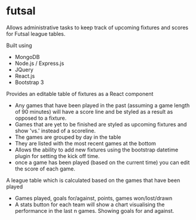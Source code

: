 # futsal
Allows administrative tasks to keep track of upcoming fixtures and scores for Futsal league tables.

Built using
* MongoDB
* Node.js / Express.js
* JQuery
* React.js
* Bootstrap 3

Provides an editable table of fixtures as a React component
* Any games that have been played in the past (assuming a game length of 90 minutes) will have a score line and be styled as a result as opposed to a fixture.
* Games that are yet to be finished are styled as upcoming fixtures and show 'vs.' instead of a scoreline.
* The games are grouped by day in the table
* They are listed with the most recent games at the bottom
* Allows the ability to add new fixtures using the bootstrap datetime plugin for setting the kick off time.
* once a game has been played (based on the current time) you can edit the score of each game.

A league table which is calculated based on the games that have been played
* Games played, goals for/against, points, games won/lost/drawn
* A stats button for each team will show a chart visualising the performance in the last n games. Showing goals for and against.
